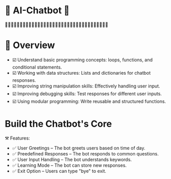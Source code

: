# 💬 AI-Chatbot 🤖

🤖🤖🤖🤖🤖🤖🤖🤖🤖🤖🤖🤖🤖🤖🤖🤖🤖🤖🤖🤖🤖🤖🤖🤖🤖🤖🤖🤖🤖🤖🤖🤖🤖🤖🤖

# 🎯 Overview 

 - ☑️ Understand basic programming concepts: loops, functions, and conditional statements.
 - ☑️ Working with data structures: Lists and dictionaries for chatbot responses.
 - ☑️ Improving string manipulation skills: Effectively handling user input.
 - ☑️ Improving debugging skills: Test responses for different user inputs.
 - ☑️ Using modular programming: Write reusable and structured functions.

# Build the Chatbot's Core
 ⚒️ Features:
   
 - ✅ User Greetings – The bot greets users based on time of day.
 - ✅ Preedefined Responses – The bot responds to common questions.
 - ✅ User Input Handling – The bot understands keywords.
 - ✅ Learning Mode – The bot can store new responses.
 - ✅ Exit Option – Users can type "bye" to exit.



